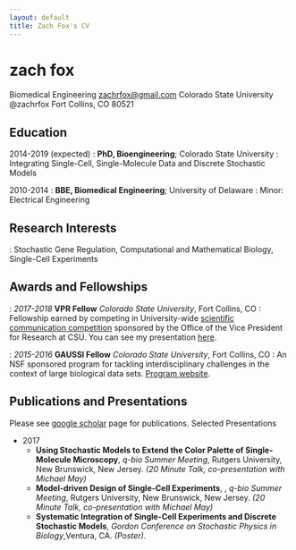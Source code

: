 ```yaml
---
layout: default
title: Zach Fox's CV
---
```

zach fox
============
Biomedical Engineering             zachrfox@gmail.com
Colorado State University          @zachrfox
Fort Collins, CO 80521                           

Education
---------

2014-2019 (expected)
:   **PhD, Bioengineering**; Colorado State University 
:    Integrating Single-Cell, Single-Molecule Data and Discrete Stochastic Models

2010-2014
:   **BBE, Biomedical Engineering**; University of Delaware 
:    Minor: Electrical Engineering

Research Interests
----------
:   Stochastic Gene Regulation, Computational and Mathematical Biology, Single-Cell Experiments

Awards and Fellowships
----------------------
:    *2017-2018* **VPR Fellow** *Colorado State University*, Fort Collins, CO
:    Fellowship earned by competing in University-wide [scientific communication competition]("https://vpr.colostate.edu/vpr-fellows-program/") sponsored by the Office of the Vice President for Research at CSU. You can see my presentation [here](https://www.youtube.com/watch?v=D9zbiR2Fc7w).

:    *2015-2016* **GAUSSI Fellow** *Colorado State University*, Fort Collins, CO
:    An NSF sponsored program for tackling interdisciplinary challenges in the context of large biological data sets. [Program website]("http://gaussi.colostate.edu").

Publications and Presentations
-----------
Please see [google scholar]("https://scholar.google.com/citations?user=PrYu53UAAAAJ&hl=en">google) page for publications. 
Selected Presentations
* 2017
    * **Using Stochastic Models to Extend the Color Palette of Single-Molecule Microscopy**, *q-bio Summer Meeting*, Rutgers University, New Brunswick, New Jersey. _(20 Minute Talk, co-presentation with Michael May)_
    * **Model-driven Design of Single-Cell Experiments**, , *q-bio Summer Meeting*, Rutgers University, New Brunswick, New Jersey. _(20 Minute Talk, co-presentation with Michael May)_
    * **Systematic Integration of Single-Cell Experiments and Discrete Stochastic Models**, *Gordon Conference on Stochastic Physics in Biology*,Ventura, CA. _(Poster)_. 
    




